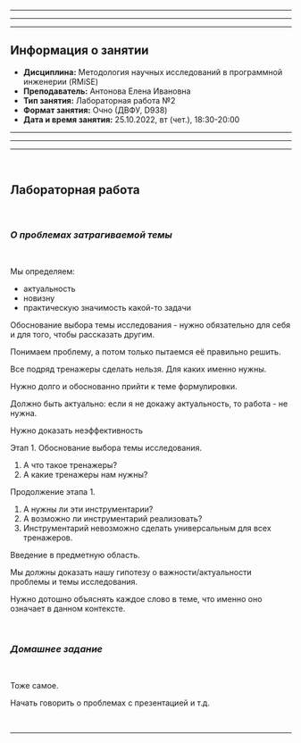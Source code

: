 ___
___
___
## Информация о занятии
- __Дисциплина:__ Методология научных исследований в программной инженерии (RMiSE)
- __Преподаватель:__ Антонова Елена Ивановна
- __Тип занятия:__ Лабораторная работа №2
- __Формат занятия:__ Очно (ДВФУ, D938)
- __Дата и время занятия:__ 25.10.2022, вт (чет.), 18:30-20:00
___
___
___

&nbsp;

## Лабораторная работа

&nbsp;

### ___О проблемах затрагиваемой темы___

&nbsp;

Мы определяем:
- актуальность
- новизну
- практическую значимость какой-то задачи

Обоснование выбора темы исследования - нужно обязательно для
себя и для того, чтобы рассказать другим.

Понимаем проблему, а потом только пытаемся её правильно
решить.

Все подряд тренажеры сделать нельзя.
Для каких именно нужны.

Нужно долго и обоснованно прийти к теме формулировки.

Должно быть актуально: если я не докажу актуальность, то работа - не нужна.

Нужно доказать неэффективность

Этап 1. Обоснование выбора темы исследования.

1. А что такое тренажеры?
2. А какие тренажеры нам нужны?

Продолжение этапа 1.

1. А нужны ли эти инструментарии?
2. А возможно ли инструментарий реализовать?
3. Инструментарий невозможно сделать универсальным для всех
тренажеров.

Введение в предметную область.

Мы должны доказать нашу гипотезу о важности/актуальности проблемы и темы
исследования.

Нужно дотошно объяснять каждое слово в теме, что именно оно означает в
данном контексте.

&nbsp;

### ___Домашнее задание___

&nbsp;

Тоже самое.

Начать говорить о проблемах с презентацией и т.д.

&nbsp;

___